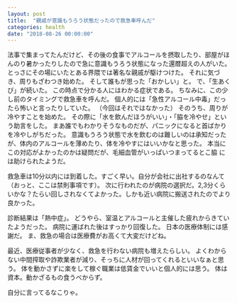 ```yaml
---
layout: post
title:  "親戚が意識もうろう状態だったので救急車呼んだ"
categories: health
date: "2018-08-26 00:00:00"
---
```


法事で集まってたんだけど、その後の食事でアルコールを摂取したり、部屋がほんのり暑かったりしたので急に意識もうろう状態になった還暦超えの人がいた。
とっさにその場にいたとある界隈では著名な親戚が駆けつけた。
それに気づき、周りもざわつき始めた。
そして誰もが思った「おかしい」と。
で、「生あくび」が続いた。
この時点で分かる人にはわかる症状である。
ちなみに、この少し前のタイミングで救急車を呼んだ。
個人的には「急性アルコール中毒」だったら怖いと言ったりしていた。
（今回はそれではなかった）
そのうち、周りが冷やすことを始めた。
その際に「水を飲んだほうがいい」・「脇を冷やせ」という助言をした。
まあ誰でもわかりそうなものだが、パニックになると首ばかりを冷やしがちだった。
意識もうろう状態で水を飲むのは難しいのは承知だったが、体内のアルコールを薄めたり、体を冷やすにはいいかなと思った。
本当にこの対応がよかったのかは疑問だが、毛細血管がいっぱいつまってるとこ脇 には助けられたようだ。

救急車は10分以内には到着した。すごく早い。自分が会社に出社するのなんて（おっと、ここは禁則事項です）。
次に行われたのが病院の選択だ。2,3分くらいかな？たらい回しされなくてよかった。しかも近い病院に搬送されたのでより良かった。

診断結果は「熱中症」。
どうやら、室温とアルコールと主催した疲れからきていたようだった。
病院に運ばれた後はすっかり回復した。
日本の医療体制には感謝だ。
ま、救急の場合は医療費がお高くて大変だけどね。

最近、医療従事者が少なく、救急を行わない病院も増えたらしい。
よくわからない中間搾取や詐欺業者が減り、そっちに人材が回ってくれるといいなぁと思う。
体を動かさずに楽をして稼ぐ職業は低賃金でいいと個人的には思う。
体は資本。動かざるもの食うべからず。

自分に言ってるなこりゃ。
